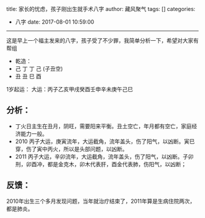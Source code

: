 title: 家长的忧虑，孩子刚出生就手术八字
author: 藏风聚气
tags: []
categories:
  - 八字
date: 2017-08-01 10:59:00
---

这是早上一个福主发来的八字，孩子受了不少罪，我简单分析一下，希望对大家有帮组

- 乾造：
- 己 丁 丁 己 (子丑空)
- 丑 丑 巳 酉


1岁起运：
大运：丙子乙亥甲戌癸酉壬申辛未庚午己巳


分析：
-----
- 丁火日主生在丑月，阴旺，需要阳来平衡。丑土空亡，年月都有空亡，家庭经济能力一般。
- 2010 丙子大运，庚寅流年，大运截角，流年盖头，伤了阳气，以凶断。寅巳穿，伤了寅中丙火，所以是头部问题，以凶断。
- 2011 丙子大运，辛卯流年，大运截角，流年盖头，伤了阳气，以凶断。子卯刑，卯酉冲，都是金克木，卯木代表肝，酉金代表肺，伤阳气，以凶断；


反馈：
------
2010年出生三个多月发现问题，当年就治疗结束了，2011年算是生病住院两次，都是肺炎。